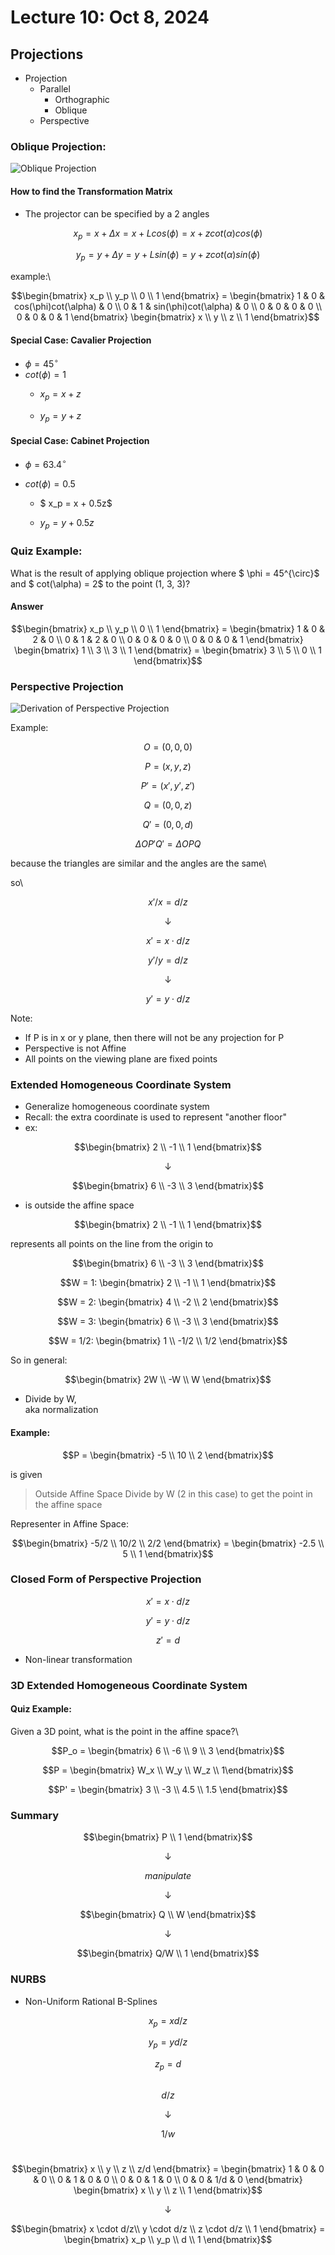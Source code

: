 # Lecture 10: Oct 8, 2024
## Projections
- Projection
    - Parallel
        - Orthographic
        - Oblique
    - Perspective

### Oblique Projection:
![Oblique Projection](<images/Screenshot 2024-10-08 142542.png>)
#### How to find the Transformation Matrix
- The projector can be specified by a 2 angles

```math
x_p = x + \Delta x = x + L cos(\phi) = x + z cot(\alpha)cos(\phi)
```

```math
y_p= y + \Delta y = y + L sin(\phi) = y + z cot(\alpha)sin(\phi)
```


example:\
```math
\begin{bmatrix} x_p \\ y_p \\ 0 \\ 1 \end{bmatrix} = \begin{bmatrix} 1 & 0 & cos(\phi)cot(\alpha) & 0 \\ 0 & 1 & sin(\phi)cot(\alpha) & 0 \\ 0 & 0 & 0 & 0 \\ 0 & 0 & 0 & 1 \end{bmatrix} \begin{bmatrix} x \\ y \\ z \\ 1 \end{bmatrix}
```

#### Special Case: Cavalier Projection
- $\phi = 45^{\circ}$
- $cot(\phi) = 1$
    - $x_p = x + z$

    - $y_p = y + z$


#### Special Case: Cabinet Projection
- $\phi = 63.4^{\circ}$

- $cot(\phi) = 0.5$

    - $
    x_p = x + 0.5z$

    - $y_p = y + 0.5z$


### Quiz Example:
What is the result of applying oblique projection where $
\phi = 45^{\circ}$
 and $
cot(\alpha) = 2$
 to the point (1, 3, 3)?

#### Answer
```math
\begin{bmatrix} x_p \\ y_p \\ 0 \\ 1 \end{bmatrix} = \begin{bmatrix} 1 & 0 & 2 & 0 \\ 0 & 1 & 2 & 0 \\ 0 & 0 & 0 & 0 \\ 0 & 0 & 0 & 1 \end{bmatrix} \begin{bmatrix} 1 \\ 3 \\ 3 \\ 1 \end{bmatrix} = \begin{bmatrix} 3 \\ 5 \\ 0 \\ 1 \end{bmatrix}
```


### Perspective Projection
![Derivation of Perspective Projection](<images/Screenshot 2024-10-08 144052.png>)

Example:
```math
O = (0, 0, 0)
```

```math
P = (x, y, z)
```

```math
P' = (x', y', z')
```


```math
 Q = (0 , 0, z)
```

```math
 Q' = (0, 0, d)
```


```math
\Delta OP'Q' = \Delta OPQ
```

because the triangles are similar and the angles are the same\

so\
```math
x' / x = d / z 
```
```math
\downarrow
```
```math
x' = x \cdot d / z
```

```math
y' / y = d / z
```
```math
\downarrow
```
```math
y' = y \cdot d / z
```


Note:
- If P is in x or y plane, then there will not be any projection for P
- Perspective is not Affine
- All points on the viewing plane are fixed points

### Extended Homogeneous Coordinate System
- Generalize homogeneous coordinate system
- Recall: the extra coordinate is used to represent "another floor"
- ex:
```math
\begin{bmatrix} 2 \\ -1 \\ 1 \end{bmatrix}
```
```math
\downarrow
```
```math
\begin{bmatrix} 6 \\ -3 \\ 3 \end{bmatrix}
```
- is outside the affine space

```math
\begin{bmatrix} 2 \\ -1 \\ 1 \end{bmatrix}
```
represents all points on the line from the origin to 
```math
\begin{bmatrix} 6 \\ -3 \\ 3 \end{bmatrix}
```

```math
W = 1: \begin{bmatrix} 2 \\ -1 \\ 1 \end{bmatrix}
```

```math
W = 2: \begin{bmatrix} 4 \\ -2 \\ 2 \end{bmatrix}
```

```math
W = 3: \begin{bmatrix} 6 \\ -3 \\ 3 \end{bmatrix}
```

```math
W = 1/2: \begin{bmatrix} 1 \\ -1/2 \\ 1/2 \end{bmatrix}
```

So in general:
```math
\begin{bmatrix} 2W \\ -W \\ W \end{bmatrix}
```

- Divide by W,\
aka normalization

#### Example:
```math
P = \begin{bmatrix} -5 \\ 10 \\ 2 \end{bmatrix}
```
is given
> Outside Affine Space
> Divide by W (2 in this case) to get the point in the affine space

Representer in Affine Space: 
```math
\begin{bmatrix} -5/2 \\ 10/2 \\ 2/2 \end{bmatrix} = \begin{bmatrix} -2.5 \\ 5 \\ 1 \end{bmatrix}
```

### Closed Form of Perspective Projection
```math
x' = x \cdot d / z
```

```math
y' = y \cdot d / z
```

```math
z' = d
```

- Non-linear transformation

### 3D Extended Homogeneous Coordinate System
#### Quiz Example:
Given a 3D point, what is the point in the affine space?\
```math
P_o = \begin{bmatrix} 6 \\ -6 \\ 9 \\ 3 \end{bmatrix}
```

```math
P = \begin{bmatrix} W_x \\ W_y \\ W_z \\ 1\end{bmatrix}
```

```math
P' = \begin{bmatrix} 3 \\ -3 \\ 4.5 \\ 1.5 \end{bmatrix}
```


### Summary
```math
\begin{bmatrix} P \\ 1 \end{bmatrix}
```

```math
\downarrow
```
```math
manipulate
```
```math
\downarrow
```
```math
\begin{bmatrix} Q \\ W \end{bmatrix}
```
```math
\downarrow
```

```math
\begin{bmatrix} Q/W \\ 1 \end{bmatrix}
```


### NURBS
- Non-Uniform Rational B-Splines
```math
x_p = x d/z
```

```math
y_p = y d/z
```

```math
z_p = d
```
##

```math
d/z
```
```math
\downarrow
``` 
```math
1/w
```
# 

```math
\begin{bmatrix} x \\ y \\ z \\ z/d \end{bmatrix} = \begin{bmatrix} 1 & 0 & 0 & 0 \\ 0 & 1 & 0 & 0 \\ 0 & 0 & 1 & 0 \\ 0 & 0 & 1/d & 0 \end{bmatrix} \begin{bmatrix} x \\ y \\ z \\ 1 \end{bmatrix}
```
```math
\downarrow
```
```math
\begin{bmatrix} x \cdot d/z\\ y \cdot d/z \\ z \cdot d/z \\ 1 \end{bmatrix}
=
\begin{bmatrix} x_p \\ y_p \\ d \\ 1 \end{bmatrix}
```
